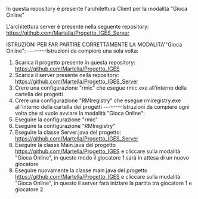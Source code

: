 In questa repository è presente l'architettura Client per la modalità "Gioca Online"

L'architettura server è presente nella seguente repository:
https://github.com/Martella/Progetto_IGES_Server

ISTRUZIONI PER FAR PARTIRE CORRETTAMENTE LA MODALITA'"Gioca Online":
--------Istruzioni da compiere una sola volta:
1) Scarica il progetto presente in questa repository: https://github.com/Martella/Progetto_IGES
2) Scarica il server presente nella repository: https://github.com/Martella/Progetto_IGES_Server
3) Crere una configurazione "rmic" che esegue rmic.exe all'interno della cartella dei progetti
4) Crere una configurazione "RMIregistry" che esegue rmiregistry.exe all'interno della cartella dei progetti
--------Istruzioni da compiere ogni volta che si vuole avviare la modalità "Gioca Online":
5) Eseguire la configurazione "rmic"
6) Eseguire la configurazione "RMIregistry"
7) Eseguire la classe Server.java del progetto: https://github.com/Martella/Progetto_IGES_Server
8) Eseguire la classe Main.java del progetto https://github.com/Martella/Progetto_IGES e cliccare sulla modalità "Gioca Online", in questo modo il giocatore 1 sarà in attesa di un nuovo giocatore
9) Eseguire nuovamente la classe main.java del progetto https://github.com/Martella/Progetto_IGES e cliccare sulla modalità "Gioca Online", in questo il server farà iniziare la partita tra giocatore 1 e giocatore 2
